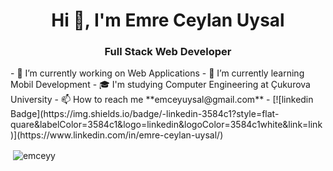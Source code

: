 <h1 align="center">Hi 👋, I'm Emre Ceylan Uysal</h1>
<h3 align="center">Full Stack Web Developer</h3>
- 🔭 I’m currently working on Web Applications
- 🌱 I’m currently learning Mobil Development
- 🎓 I'm studying Computer Engineering at Çukurova University
- 📫 How to reach me **emceyuysal@gmail.com**
- [![linkedin Badge](https://img.shields.io/badge/-linkedin-3584c1?style=flat-quare&labelColor=3584c1&logo=linkedin&logoColor=3584c1white&link=link)](https://www.linkedin.com/in/emre-ceylan-uysal/)


<p>&nbsp;<img align="center" src="https://github-readme-stats.vercel.app/api?username=emceyy&show_icons=true&locale=en" alt="emceyy" /></p>




